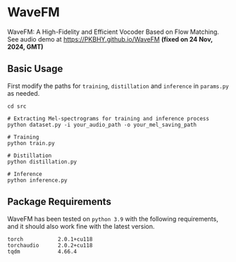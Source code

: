 # WaveFM

WaveFM: A High-Fidelity and Efficient Vocoder Based on Flow Matching. See audio demo at https://PKBHY.github.io/WaveFM **(fixed on 24 Nov, 2024, GMT)**

## Basic Usage

First modify the paths for `training`, `distillation` and `inference` in `params.py` as needed. 

```
cd src

# Extracting Mel-spectrograms for training and inference process
python dataset.py -i your_audio_path -o your_mel_saving_path

# Training
python train.py

# Distillation
python distillation.py

# Inference
python inference.py
```

## Package Requirements

WaveFM has been tested on `python 3.9` with the following requirements, and it should also work fine with the latest version.

```
torch           2.0.1+cu118
torchaudio      2.0.2+cu118
tqdm            4.66.4
```

